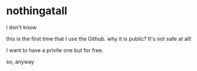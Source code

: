 # nothingatall
i don't know


this is the first time that I use the Github. why it is public? It's not safe at all!

I want to have a privite one but for free.

so, anyway
